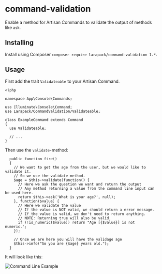 # command-validation
Enable a method for Artisan Commands to validate the output of methods like `ask`.

## Installing

Install using Composer `composer require larapack/command-validation 1.*`.

## Usage

First add the trait `Validateable` to your Artisan Command.
```
<?php

namespace App\Console\Commands;

use Illuminate\Console\Command;
use Larapack/CommandValidation/Validateable;

class ExampleCommand extends Command
{
  use Validateable;
  
  // ...
}
```

Then use the `validate`-method:
```
  public function fire()
  {
    // We want to get the age from the user, but we would like to validate it.
    // So we use the validate method.
    $age = $this->validate(function() {
      // Here we ask the question we want and return the output
      // Any method returning a value from the command line input can be used here.
      return $this->ask('What is your age?', null);
    }, function($value) {
      // Here we validate the value
      // If the value is NOT valid, we should return a error message.
      // If the value is valid, we don't need to return anything.
      // NOTE: Returning true will also be valid.
      if (!is_numeric($value)) return "Age [{$value}] is not numeric.";
    });
    
    // Once we are here you will have the validage age
    $this->info("So you are {$age} years old.");
  }
```

It will look like this:

![Command Line Example](http://static-content.webman.io/github.com/larapack/command-validation/command-line.png)
